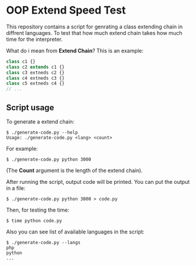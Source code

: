 # OOP Extend Speed Test
This repository contains a script for genrating a class extending chain in diffrent languages.
To test that how much extend chain takes how much time for the interpreter.

What do i mean from **Extend Chain**?
This is an example:

```php
class c1 {}
class c2 extends c1 {}
class c3 extneds c2 {}
class c4 extneds c3 {}
class c5 extneds c4 {}
// ...
```

## Script usage
To generate a extend chain:

```shell
$ ./generate-code.py --help
Usage: ./generate-code.py <lang> <count>
```

For example:

```shell
$ ./generate-code.py python 3000
```

(The **Count** argument is the length of the extend chain).

After running the script, output code will be printed. You can put the output in a file:

```shell
$ ./generate-code.py python 3000 > code.py
```

Then, for testing the time:

```shell
$ time python code.py
```

Also you can see list of available languages in the script:

```shell
$ ./generate-code.py --langs
php
python
...
```

